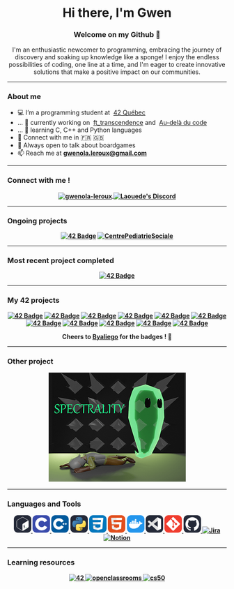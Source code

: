 <h1 align="center">Hi there, I'm Gwen</h1>
<h3 align="center">Welcome on my Github 🦊</h3>

<p align="center">I'm an enthusiastic newcomer to programming, embracing the journey of discovery and soaking up knowledge like a sponge! I enjoy the endless possibilities of coding, one line at a time, and I'm eager to create innovative solutions that make a positive impact on our communities.</p>

---

<h3 align="left">About me</h3>

- 💻 I’m a programming student at &nbsp;<a target="_blank" href="https://42quebec.com/">42 Québec</a>
- ... 🔭 currently working on &nbsp;<a target="_blank" href="https://github.com/LaOuede/42-ft_transcendence">ft_transcendence</a> and &nbsp;<a target="_blank" href="https://github.com/LaOuede/Pro-Bono">Au-delà du code</a>
- ... 🌱 learning C, C++ and Python languages
- 💬 Connect with me in 🇫🇷 🇬🇧
- 🎲 Always open to talk about boardgames
- 📫 Reach me at <b>gwenola.leroux@gmail.com<b>

 
--- 

<h3 align="left">Connect with me !</h3>
 
<p align="center">
<a href="https://linkedin.com/in/gwenola-leroux"><img align="center" src="https://raw.githubusercontent.com/rahuldkjain/github-profile-readme-generator/master/src/images/icons/Social/linked-in-alt.svg" alt="gwenola-leroux" height="30" width="40"/> 
</a>
<a href="https://discordapp.com/users/692156635644428348"><img align="center" src="https://github.com/rahuldkjain/github-profile-readme-generator/blob/master/src/images/icons/Social/discord.svg" alt="Laouede's Discord" height="40" width="40"/>
</a>
</p>

---
  
<h3 align="left">Ongoing projects</h3>
<div align="center">
 
<a href="https://github.com/LaOuede/42-ft_transcendence">![42 Badge](https://github.com/LaOuede/42-project-badges/blob/main/badges/ft_transcendencee.png)</a>
<a href="https://github.com/LaOuede/Pro-Bono">![CentrePediatrieSociale](https://github.com/LaOuede/Pro-Bono/blob/main/CentrePediatrieSociale.png)</a>
 
 <!-- 
<a href="https://github.com/LaOuede/42-inception">![42 Badge](https://github.com/LaOuede/42-project-badges/blob/main/badges/inceptione.png)</a>
<a href="">![42 Badge](https://github.com/LaOuede/42-project-badges/blob/main/badges/common_coree.png)</a>
-->

---

<h3 align="left">Most recent project completed</h3>

<a href="https://github.com/LaOuede/42-ft_irc">![42 Badge](https://github.com/LaOuede/42-project-badges/blob/main/badges/ft_irce.png)</a>

---
  
<h3 align="left">My 42 projects</h3>
<div align="center">

<a href="https://github.com/LaOuede/cpp">![42 Badge](https://github.com/LaOuede/42-project-badges/blob/main/badges/cppe.png)</a>
<a href="https://github.com/LaOuede/MiniRT">![42 Badge](https://github.com/LaOuede/42-project-badges/blob/main/badges/minirte.png)</a>
<a href="https://github.com/LaOuede/Philosophers">![42 Badge](https://github.com/byaliego/42-project-badges/blob/main/badges/philosopherse.png)</a>
<a href="https://github.com/LaOuede/Minishell">![42 Badge](https://github.com/LaOuede/42-project-badges/blob/main/badges/minishelle.png)</a>
<a href="https://github.com/LaOuede/FdF">![42 Badge](https://github.com/LaOuede/42-project-badges/blob/main/badges/fdfe.png)</a>
<a href="https://github.com/LaOuede/Minitalk">![42 Badge](https://github.com/LaOuede/42-project-badges/blob/main/badges/minitalke.png)</a>
<a href="https://github.com/LaOuede/Push_Swap">![42 Badge](https://github.com/LaOuede/42-project-badges/blob/main/badges/push_swape.png)</a>
<a href="https://github.com/LaOuede/Born2BeRoot">![42 Badge](https://github.com/LaOuede/42-project-badges/blob/main/badges/born2beroote.png)</a>
<a href="https://github.com/LaOuede/get_next_line">![42 Badge](https://github.com/LaOuede/42-project-badges/blob/main/badges/get_next_linee.png)</a>
<a href="https://github.com/LaOuede/printf">![42 Badge](https://github.com/LaOuede/42-project-badges/blob/main/badges/ft_printfe.png)</a>
<a href="https://github.com/LaOuede/libft">![42 Badge](https://github.com/LaOuede/42-project-badges/blob/main/badges/libfte.png)</a>

Cheers to [Byaliego](https://github.com/byaliego/42-project-badges) for the badges ! 🙌
</div>

---
  
<h3 align="left">Other project</h3>
<div align="center">

<a href="https://github.com/LaOuede/Spectrality_GameJamQC2023">![Spectrality](https://github.com/LaOuede/Spectrality_GameJamQC2023/blob/main/Spectrality.png)</a>

</div>

---

<h3 align="left">Languages and Tools</h3>

<p align="center">
<a href="https://www.gnu.org/software/bash/" target="_blank" rel="noreferrer"> <img src="https://github.com/tandpfun/skill-icons/blob/main/icons/Bash-Dark.svg" alt="bash" width="40" height="40"/> </a>
<a href="https://www.cprogramming.com/" target="_blank" rel="noreferrer"> <img src="https://github.com/tandpfun/skill-icons/blob/main/icons/C.svg" alt="C" width="40" height="40"/> </a>
<a href="https://cplusplus.com" target="_blank" rel="noreferrer"> <img src="https://github.com/tandpfun/skill-icons/blob/main/icons/CPP.svg" alt="C++" width="40" height="40"/> </a>
<a href="https://www.python.org" target="_blank" rel="noreferrer"> <img src="https://github.com/tandpfun/skill-icons/blob/main/icons/Python-Dark.svg" alt="Python" width="40" height="40"/> </a>
<a href="https://www.w3.org/Style/CSS/Overview.en.html" target="_blank" rel="noreferrer"> <img src="https://github.com/tandpfun/skill-icons/blob/main/icons/CSS.svg" alt="CSS" width="40" height="40"/> </a>
<a href="https://html.com" target="_blank" rel="noreferrer"> <img src="https://github.com/tandpfun/skill-icons/blob/main/icons/HTML.svg" alt="HTML" width="40" height="40"/> </a>
<!-- <a href="https://www.typescriptlang.org" target="_blank" rel="noreferrer"> <img src="https://github.com/tandpfun/skill-icons/blob/main/icons/TypeScript.svg" alt="Typescript" width="40" height="40"/> </a> -->
<a href="https://www.docker.com" target="_blank" rel="noreferrer"> <img src="https://github.com/tandpfun/skill-icons/blob/main/icons/Docker.svg" alt="Docker" width="40" height="40"/> </a>
<a href="https://code.visualstudio.com" target="_blank" rel="noreferrer"> <img src="https://github.com/tandpfun/skill-icons/blob/main/icons/VSCode-Dark.svg" alt="VSCode" width="40" height="40"/> </a>
<a href="https://git-scm.com" target="_blank" rel="noreferrer"> <img src="https://github.com/tandpfun/skill-icons/blob/main/icons/Git.svg" alt="Git" width="40" height="40"/> </a>
<a href="https://github.com/LaOuede" target="_blank" rel="noreferrer"> <img src="https://github.com/tandpfun/skill-icons/blob/main/icons/Github-Dark.svg" alt="GitHub" width="40" height="40"/> </a>
<a href="https://www.atlassian.com/fr/software/jira" target="_blank" rel="noreferrer"> <img src="https://github.com/LaOuede/devicon/blob/master/icons/jira/jira-original.svg" alt="Jira" width="40" height="40"/> </a>
<a href="https://www.notion.so" target="_blank" rel="noreferrer"> <img src="https://github.com/LaOuede/LaOuede/assets/114024436/0f432438-547a-43b8-afbd-64e577ac2fb1" alt="Notion" width="40" height="40"/> </a>
</p>

---

<h3 align="left">Learning resources</h3>

<p align="center">
<a href="https://42quebec.com" target="_blank" rel="noreferrer"> <img src="https://img2.gratispng.com/20180420/osw/kisspng-0-school-college-42-silicon-valley-university-5ad9e24250ea87.8161795615242286743314.jpg" alt="42" width="40" height="40"/> </a>
<a href="https://openclassrooms.com/fr/" target="_blank" rel="noreferrer"> <img src="https://avatars.githubusercontent.com/u/5389533?s=200&v=4" alt="openclassrooms" width="40" height="40"/> </a>
<a href="https://pll.harvard.edu/course/cs50-introduction-computer-science" target="_blank" rel="noreferrer"> <img src="https://github.com/LaOuede/LaOuede/assets/114024436/7ab01ae3-73ff-484f-b5e4-510bb79b0ef7" alt="cs50" width="40" height="40"/> </a>
</p>

